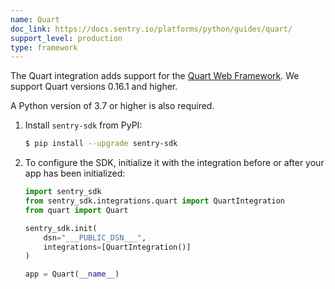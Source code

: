```yaml
---
name: Quart
doc_link: https://docs.sentry.io/platforms/python/guides/quart/
support_level: production
type: framework
---
```


The Quart integration adds support for the [Quart Web
Framework](https://gitlab.com/pgjones/quart). We support Quart versions 0.16.1 and higher.

A Python version of 3.7 or higher is also required.

1. Install `sentry-sdk` from PyPI:

   ```bash
   $ pip install --upgrade sentry-sdk
   ```

2. To configure the SDK, initialize it with the integration before or after your app has been initialized:

   ```python
   import sentry_sdk
   from sentry_sdk.integrations.quart import QuartIntegration
   from quart import Quart

   sentry_sdk.init(
       dsn="___PUBLIC_DSN___",
       integrations=[QuartIntegration()]
   )

   app = Quart(__name__)
   ```

<!-- TODO-ADD-VERIFICATION-EXAMPLE -->
